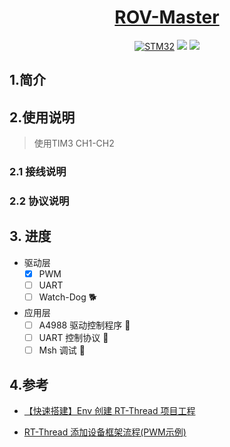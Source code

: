 <div align="center">
  <a href="https://github.com/zengwangfa/rov-master"><img src="https://zengwangfa.oss-cn-shanghai.aliyuncs.com/rov/rovmaster(vector)1.png" alt=""></a>
  <a href="https://github.com/zengwangfa/rov-master"><h1>ROV-Master</h2></a>
</div>


<div align="center">
  <a href="https://www.stmcu.com.cn"><img src="https://img.shields.io/badge/Device-STM32F103-orange?style=flat-square" alt="STM32"></a>
  <a href="https://www.rt-thread.org/"><img src="https://img.shields.io/badge/OS-RT--Thread-brightgreen" ></a>
  <a href="https://img.shields.io"><img src="https://img.shields.io/github/repo-size/ROV-Master/zoom-camera-controller?style=flat-square" ></a>
</div>


## 1.简介

## 2.使用说明
> 使用TIM3 CH1-CH2



### 2.1 接线说明

### 2.2 协议说明


## 3. 进度
- 驱动层
	- [x] PWM
	- [ ] UART
	- [ ] Watch-Dog :dog2:

- 应用层
	- [ ] A4988 驱动控制程序 :wrench:
	- [ ] UART 控制协议 :pencil:
	- [ ] Msh 调试 :dizzy:
	
## 4.参考

- [【快速搭建】Env 创建 RT-Thread 项目工程](https://www.rt-thread.org/document/site/application-note/setup/standard-project/an0017-standard-project/)

- [RT-Thread 添加设备框架流程(PWM示例)](https://www.rt-thread.org/document/site/application-note/driver/pwm/an0037-rtthread-driver-pwm/#)

  

  